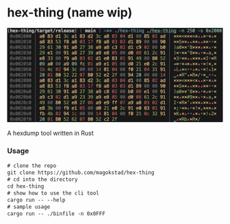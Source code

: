 # hex-thing (name wip)

![Showcase](res/example.png)

A hexdump tool written in Rust

### Usage

```shell
# clone the repo
git clone https://github.com/magokstad/hex-thing
# cd into the directory
cd hex-thing
# show how to use the cli tool
cargo run -- --help
# sample usage
cargo run -- ./binfile -n 0x0FFF
```
